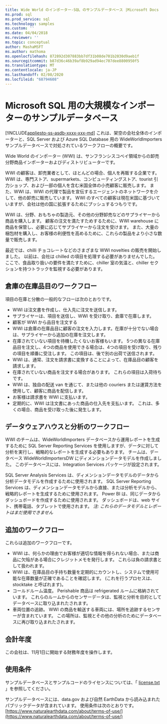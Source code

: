 ```yaml
---
title: Wide World のインポーター-SQL のサンプルデータベース |Microsoft Docs
ms.prod: sql
ms.prod_service: sql
ms.technology: samples
ms.custom: ''
ms.date: 04/04/2018
ms.reviewer: ''
ms.topic: conceptual
author: MashaMSFT
ms.author: mathoma
ms.openlocfilehash: 872892d307883bb7df31b08de701b2030d9aeb1f
ms.sourcegitcommit: b87d36c46b39af8b929ad94ec707dee8800950f5
ms.translationtype: MT
ms.contentlocale: ja-JP
ms.lasthandoff: 02/08/2020
ms.locfileid: "68794608"
---
```

# <a name="wide-world-importers-sample-databases-for-microsoft-sql"></a>Microsoft SQL 用の大規模なインポーターのサンプルデータベース
[!INCLUDE[appliesto-ss-asdb-xxxx-xxx-md](../includes/appliesto-ss-asdb-xxxx-xxx-md.md)]
これは、架空の会社全体のインポーターと、SQL Server および Azure SQL Database 用の WideWorldImporters サンプルデータベースで対処されているワークフローの概要です。  

Wide World のインポーター (WWI) は、サンフランシスコベイ領域からの卸売分野商品インポーターおよびディストリビューターです。

WWI の顧客は、卸売業者として、ほとんどの場合、個人を再販する企業です。 WWI は、専門ストア、supermarkets、コンピューティングストア、tourist 引力ショップ、および一部の個人を含む米国全体の小売顧客に販売します。 また、WWI は、WWI の代理で製品を宣伝するエージェントのネットワークを介して、他の卸売に販売しています。 WWI のすべての顧客は現在米国に基づいていますが、会社は他の国に拡張するためにプッシュするつもりです。

WWI は、分野、おもちゃの製造元、その他の分野卸売などのサプライヤーから商品を購入します。 顧客の注文を満たすためするために、WWI warehouse に商品を保管し、必要に応じてサプライヤーから注文を受けます。 また、大量の梱包材を購入し、お客様の利便性を高めるために、これらの製品をより小さな数量で販売します。

最近では、chilli チョコレートなどのさまざまな WWI novelties の販売を開始しました。  以前は、会社は chilled の項目を処理する必要がありませんでした。 ここで、食品取り扱いの要件を満たすために、chiller 室の気温と、chiller セクションを持つトラックを監視する必要があります。

## <a name="workflow-for-warehouse-stock-items"></a>倉庫の在庫品目のワークフロー

項目の在庫と分散の一般的なフローは次のとおりです。
- WWI は注文書を作成し、仕入先に注文を送信します。
- サプライヤーは、項目を送信し、WWI を受け取り、倉庫で在庫します。
- 顧客が WWI から品目を注文する
- WWI は倉庫の在庫品目に顧客の注文を入力します。在庫が十分でない場合は、サプライヤーから追加の在庫を注文します。
- 在庫されていない項目を待機したくないお客様もいます。 5つの異なる在庫品目を注文し、4つの商品を使用できる場合は、4つの項目を受け取り、残りの項目を順番に受注します。 この項目は、後で別の出荷で送信されます。
- WWI は、通常、注文を請求書に変換することによって、在庫品目の顧客を請求します。
- 在庫されていない商品を注文する場合があります。 これらの項目は入荷待ちです。
- WWI は、独自の配送 van を通じて、または他の couriers または運賃方法を使用して、顧客に商品を配信します。
- お客様は請求書を WWI に支払います。
- 定期的に、WWI は注文書にあった商品の仕入先を支払います。 これは、多くの場合、商品を受け取った後に発生します。

## <a name="data-warehouse-and-analysis-workflow"></a>データウェアハウスと分析のワークフロー

WWI のチームは、WideWorldImporters データベースから運用レポートを生成するために SQL Server Reporting Services を使用しますが、データに対して分析を実行し、戦略的なレポートを生成する必要もあります。 チームは、データベース WideWorldImportersDW にディメンションデータモデルを作成しました。 このデータベースには、Integration Services パッケージが設定されます。

SQL Server Analysis Services は、ディメンションデータモデルのデータから分析データモデルを作成するために使用されます。 SQL Server Reporting Services は、ディメンションデータモデルから直接、または分析モデルから、戦略的レポートを生成するために使用されます。 Power BI は、同じデータからダッシュボードを作成するために使用されます。 ダッシュボードは、web サイト、携帯電話、タブレットで使用されます。 *注: これらのデータモデルとレポートはまだ使用できません*

## <a name="additional-workflows"></a>追加のワークフロー

これらは追加のワークフローです。
- WWI は、何らかの理由でお客様が適切な情報を得られない場合、または商品に欠陥がある場合にクレジットメモを発行します。 これらは負の請求書として扱われます。
- WWI は、在庫品目の手持ち数量を定期的にカウントし、システムで使用可能な在庫数量が正確であることを確認します。 (これを行うプロセスは、stocktake と呼ばれます)。
- コールドルーム温度。 Perishable 商品は refrigerated ルームに格納されています。 これらのルームからのセンサーデータは、監視と分析を目的としてデータベースに取り込まれたされます。
- 車両位置の追跡。 WWI の商品を輸送する車両には、場所を追跡するセンサーが含まれています。 この場所は、監視とその他の分析のためにデータベースに再び取り込まれたされます。

## <a name="fiscal-year"></a>会計年度

この会社は、11月1日に開始する財務年度を操作します。

## <a name="terms-of-use"></a>使用条件

サンプルデータベースとサンプルコードのライセンスについては、「 [license.txt](https://github.com/Microsoft/sql-server-samples/blob/master/license.txt) 」を参照してください。

サンプルデータベースには、data.gov および自然 EarthData から読み込まれたパブリックデータが含まれています。 使用条件は次のとおりです。[https://www.naturalearthdata.com/about/terms-of-use/](https://www.naturalearthdata.com/about/terms-of-use/)
